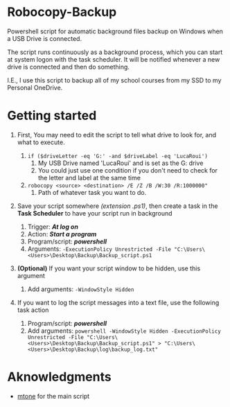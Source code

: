 # Robocopy-Backup

Powershell script for automatic background files backup on Windows when a USB Drive is connected.

The script runs continuously as a background process, which you can start at system logon with the task scheduler. It will be notified whenever a new drive is connected and then do something.

I.E., I use this script to backup all of my school courses from my SSD to my Personal OneDrive.

# Getting started

1. First, You may need to edit the script to tell what drive to look for, and what to execute. 
   1. `if ($driveLetter -eq 'G:' -and $driveLabel -eq 'LucaRoui')`
      1. My USB Drive named 'LucaRoui' and is set as the G: drive
      2. You could just use one condition if you don't need to check for the letter and label at the same time
   2. `robocopy <source> <destination> /E /Z /B /W:30 /R:1000000"`
      1. Path of whatever task you want to do. 

2. Save your script somewhere *(extension .ps1)*, then create a task in the **Task Scheduler** to have your script run in background
   1. Trigger: ***At log on***
   2. Action: ***Start a program***
   3. Program/script: ***powershell***
   4. Arguments: `-ExecutionPolicy Unrestricted -File "C:\Users\<Users>\Desktop\Backup\Backup_script.ps1`

3. **(Optional)** If you want your script window to be hidden, use this argument  
   1. Add arguments: `-WindowStyle Hidden`
   
4. If you want to log the script messages into a text file, use the following task action
   1. Program/script: ***powershell***
   2. Add arguments: `powershell -WindowStyle Hidden -ExecutionPolicy Unrestricted -File "C:\Users\<Users>\Desktop\Backup\Backup_script.ps1" > "C:\Users\<Users>\Desktop\Backup\log\backup_log.txt"`
   
# Aknowledgments

- [mtone](https://superuser.com/questions/31881/is-it-possible-to-do-safe-usb-autorun-with-task-scheduler-on-windows-7/93751#93751) for the main script
